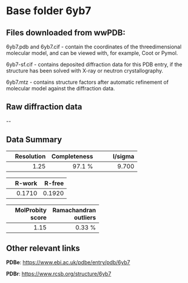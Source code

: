 # Base folder 6yb7

## Files downloaded from wwPDB:

6yb7.pdb and 6yb7.cif - contain the coordinates of the threedimensional molecular model, and can be viewed with, for example, Coot or Pymol.

6yb7-sf.cif - contains deposited diffraction data for this PDB entry, if the structure has been solved with X-ray or neutron crystallography.

6yb7.mtz - contains structure factors after automatic refinement of molecular model against the diffraction data.

## Raw diffraction data

--<br> 

## Data Summary
|   | Resolution | Completeness| I/sigma |
|---|-------------:|----------------:|--------------:|
|   |1.25|97.1  %|<img width=50/>9.700|

|   | **R-work**| **R-free**   
|---|-------------:|----------------:|           
||0.1710|0.1920|

|   |**MolProbity<br>score**| **Ramachandran<br>outliers** 
|---|-------------:|----------------:|
||1.15|0.33 %|

## Other relevant links 
**PDBe**:  https://www.ebi.ac.uk/pdbe/entry/pdb/6yb7
 
**PDBr**: https://www.rcsb.org/structure/6yb7 

